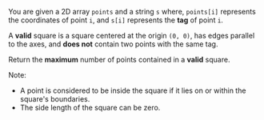 You are given a 2D array `points` and a string `s` where, `points[i]` represents the coordinates of point `i`, and `s[i]` represents the **tag** of point `i`.

A **valid** square is a square centered at the origin `(0, 0)`, has edges parallel to the axes, and **does not** contain two points with the same tag.

Return the **maximum** number of points contained in a **valid** square.

Note:

- A point is considered to be inside the square if it lies on or within the square's boundaries.
- The side length of the square can be zero.